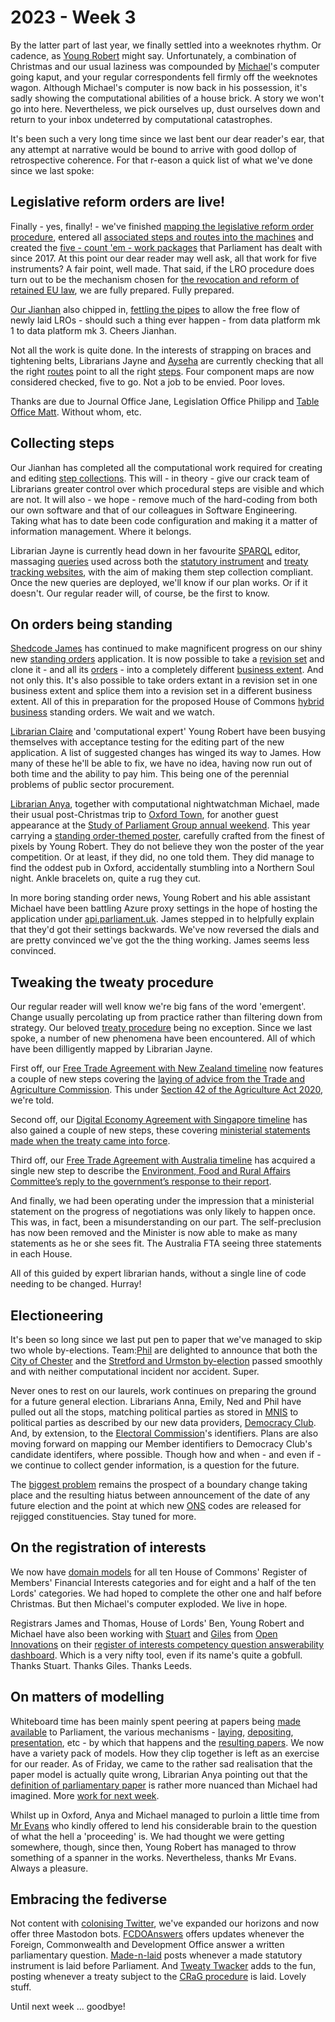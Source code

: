 # 2023 - Week 3

By the latter part of last year, we finally settled into a weeknotes rhythm. Or cadence, as [Young Robert](https://mastodon.me.uk/@robertbrook) might say. Unfortunately, a combination of Christmas and our usual laziness was compounded by [Michael](https://mastodon.me.uk/@fantasticlife)'s computer going kaput, and your regular correspondents fell firmly off the weeknotes wagon. Although Michael's computer is now back in his possession, it's sadly showing the computational abilities of a house brick. A story we won't go into here. Nevertheless, we pick ourselves up, dust ourselves down and return to your inbox undeterred by computational catastrophes.

It's been such a very long time since we last bent our dear reader's ear, that any attempt at narrative would be bound to arrive with good dollop of retrospective coherence. For that r-eason a quick list of what we've done since we last spoke:

## Legislative reform orders are live!

Finally - yes, finally! - we've finished [mapping the legislative reform order procedure](https://ukparliament.github.io/ontologies/procedure/maps/legislation/secondary/statutory-instruments/super-affirmative-procedures/#legislative-reform-order), entered all [associated steps and routes into the machines](https://ukparliament.github.io/ontologies/procedure/maps/legislation/secondary/statutory-instruments/super-affirmative-procedures/legislative-reform-orders/components/draft-negative/draft-negative.svg) and created the [five - count 'em -  work packages](https://statutoryinstruments.parliament.uk/?SearchTerm=&House=&LayingBodyId=&Procedure=kgFvgMIf&ParliamentaryProcess=&RecommendedForProcedureChange=&ConcernsRaisedByCommittee=&MotionToStop=&DebateScheduled=&ShowAdvanced=true) that Parliament has dealt with since 2017. At this point our dear reader may well ask, all that work for five instruments? A fair point, well made. That said, if the LRO procedure does turn out to be the mechanism chosen for [the revocation and reform of retained EU law](https://bills.parliament.uk/bills/3340), we are fully prepared. Fully prepared.

[Our Jianhan](https://twitter.com/jianhanzhu) also chipped in, [fettling the pipes](https://trello.com/c/4GeGEpS4/183-lros-procedure-editor-solr-feed) to allow the free flow of newly laid LROs - should such a thing ever happen - from data platform mk 1 to data platform mk 3. Cheers Jianhan.

Not all the work is quite done. In the interests of strapping on braces and tightening belts, Librarians Jayne and [Ayseha](https://mastodon.me.uk/@askalibrarylady) are currently checking that all the right [routes](https://ukparliament.github.io/ontologies/procedure/procedure-ontology#d4e164) point to all the right [steps](https://ukparliament.github.io/ontologies/procedure/procedure-ontology#d4e175). Four component maps are now considered checked, five to go. Not a job to be envied. Poor loves.

Thanks are due to Journal Office Jane, Legislation Office Philipp and [Table Office Matt](https://twitter.com/MattKorris). Without whom, etc.

## Collecting steps

Our Jianhan has completed all the computational work required for creating and editing [step collections](https://ukparliament.github.io/ontologies/procedure/procedure-ontology#d4e244). This will - in theory - give our crack team of Librarians greater control over which procedural steps are visible and which are not. It will also - we hope - remove much of the hard-coding from both our own software and that of our colleagues in Software Engineering. Taking what has to date been code configuration and making it a matter of information management. Where it belongs.

Librarian Jayne is currently head down in her favourite [SPARQL](https://en.wikipedia.org/wiki/SPARQL) editor, massaging [queries](https://ukparliament.github.io/ontologies/procedure/meta/queries/) used across both the [statutory instrument](https://statutoryinstruments.parliament.uk/) and [treaty tracking websites](https://treaties.parliament.uk/), with the aim of making them step collection compliant. Once the new queries are deployed, we'll know if our plan works. Or if it doesn't. Our regular reader will, of course, be the first to know.

## On orders being standing

[Shedcode James](https://mastodon.me.uk/@jamesjefferies) has continued to make magnificent progress on our shiny new [standing orders](https://ukparliament.github.io/ontologies/standing-order/standing-order-ontology) application. It is now possible to take a [revision set](https://ukparliament.github.io/ontologies/standing-order/standing-order-ontology#d4e137) and clone it - and all its [orders](https://ukparliament.github.io/ontologies/standing-order/standing-order-ontology#d4e160) - into a completely different [business extent](https://ukparliament.github.io/ontologies/standing-order/standing-order-ontology#d4e126). And not only this. It's also possible to take orders extant in a revision set in one business extent and splice them into a revision set in a different business extent. All of this in preparation for the proposed House of Commons [hybrid business](https://www.parliament.uk/about/how/laws/bills/hybrid/) standing orders. We wait and we watch.

[Librarian Claire](https://twitter.com/tinysprite) and 'computational expert' Young Robert have been busying themselves with acceptance testing for the editing part of the new application. A list of suggested changes has winged its way to James. How many of these he'll be able to fix, we have no idea, having now run out of both time and the ability to pay him. This being one of the perennial problems of public sector procurement.

[Librarian Anya](https://mastodon.me.uk/@anyaso), together with computational nightwatchman Michael, made their usual post-Christmas trip to [Oxford Town](https://www.youtube.com/watch?v=sb4PsXncNV8&ab_channel=BobDylanVEVO), for another guest appearance at the [Study of Parliament Group annual weekend](https://studyofparliamentgroup.org/spg-annual-weekend-3/). This year carrying a [standing order-themed poster](https://studyofparliamentgroup.org/standing-orders/), carefully crafted from the finest of pixels by Young Robert. They do not believe they won the poster of the year competition. Or at least, if they did, no one told them. They did manage to find the oddest pub in Oxford, accidentally stumbling into a Northern Soul night. Ankle bracelets on, quite a rug they cut.

In more boring standing order news, Young Robert and his able assistant Michael have been battling Azure proxy settings in the hope of hosting the application under [api.parliament.uk](https://api.parliament.uk/). James stepped in to helpfully explain that they'd got their settings backwards. We've now reversed the dials and are pretty convinced we've got the the thing working. James seems less convinced.

## Tweaking the tweaty procedure

Our regular reader will well know we're big fans of the word 'emergent'. Change usually percolating up from practice rather than filtering down from strategy. Our beloved [treaty procedure](https://ukparliament.github.io/ontologies/procedure/maps/treaties/crag-treaties/crag-treaties.pdf) being no exception. Since we last spoke, a number of new phenomena have been encountered. All of which have been dilligently mapped by Librarian Jayne.

First off, our [Free Trade Agreement with New Zealand timeline](https://treaties.parliament.uk/treaty/uS20DBTy/CP-750/) now features a couple of new steps covering the [laying of advice from the Trade and Agriculture Commission](https://www.gov.uk/government/publications/uk-new-zealand-fta-advice-from-trade-and-agriculture-commission). This under [Section 42 of the Agriculture Act 2020](https://www.legislation.gov.uk/ukpga/2020/21/section/42/enacted), we're told.

Second off, our [Digital Economy Agreement with Singapore timeline](https://treaties.parliament.uk/treaty/6uQWH5Dd/CP-634/) has also gained a couple of new steps, these covering [ministerial statements made when the treaty came into force](https://questions-statements.parliament.uk/written-statements/detail/2022-06-14/HLWS98).

Third off, our [Free Trade Agreement with Australia timeline](https://treaties.parliament.uk/treaty/snzFSs5u/CP-689/) has acquired a single new step to describe the [Environment, Food and Rural Affairs Committee’s reply to the government’s response to their report](https://committees.parliament.uk/publications/30184/documents/174884/default/).

And finally, we had been operating under the impression that a ministerial statement on the progress of negotiations was only likely to happen once. This was, in fact, been a misunderstanding on our part. The self-preclusion has now been removed and the Minister is now able to make as many statements as he or she sees fit. The Australia FTA seeing three statements in each House.

All of this guided by expert librarian hands, without a single line of code needing to be changed. Hurray!

## Electioneering

It's been so long since we last put pen to paper that we've managed to skip two whole by-elections. Team:[Phil](https://mastodon.me.uk/@Mognar@mastodon.social) are delighted to announce that both the [City of Chester](https://trello.com/c/vFIg2Yzj/187-city-of-chester-by-election) and the [Stretford and Urmston by-election](https://trello.com/c/FwsZpDwI/205-stretford-and-urmston-by-election) passed smoothly and with neither computational incident nor accident. Super.

Never ones to rest on our laurels, work continues on preparing the ground for a future general election. Librarians Anna, Emily, Ned and Phil have pulled out all the stops, matching political parties as stored in [MNIS](https://data.parliament.uk/membersdataplatform/memberquery.aspx) to political parties as described by our new data providers, [Democracy Club](https://democracyclub.org.uk/). And, by extension, to the [Electoral Commission](https://www.electoralcommission.org.uk/)'s identifiers. Plans are also moving forward on mapping our Member identifiers to Democracy Club's candidate identifers, where possible. Though how and when - and even if - we continue to collect gender information, is a question for the future.

The [biggest problem](https://democracyclub.org.uk/blog/2018/06/29/why-we-cant-rely-gss-codes-and-what-do-about-it/) remains the prospect of a boundary change taking place and the resulting hiatus between announcement of the date of any future election and the point at which new [ONS](https://www.ons.gov.uk/) codes are released for rejigged constituencies. Stay tuned for more.

## On the registration of interests

We now have [domain models](https://ukparliament.github.io/ontologies/meta/relational/register-of-members-financial-interests/) for all ten House of Commons' Register of Members' Financial Interests categories and for eight and a half of the ten Lords' categories. We had hoped to complete the other one and half before Christmas. But then Michael's computer exploded. We live in hope.

Registrars James and Thomas, House of Lords' Ben, Young Robert and Michael have also been working with [Stuart](https://mastodon.me.uk/@slowe) and [Giles](https://mastodon.me.uk/@gilesdring) from [Open Innovations](https://open-innovations.org/) on their [register of interests competency question answerability dashboard](https://open-innovations.github.io/register-of-members-interests-proto/). Which is a very nifty tool, even if its name's quite a gobfull. Thanks Stuart. Thanks Giles. Thanks Leeds.

## On matters of modelling

Whiteboard time has been mainly spent peering at papers being [made available](https://open-innovations.github.io/register-of-members-interests-proto/) to Parliament, the various mechanisms - [laying](https://ukparliament.github.io/ontologies/laying/laying-ontology), [depositing](https://ukparliament.github.io/ontologies/depositing/depositing-ontology), [presentation](https://ukparliament.github.io/ontologies/presentation/presentation-ontology), etc - by which that happens and the [resulting papers](https://ukparliament.github.io/ontologies/parliamentary-paper/parliamentary-paper-ontology). We now have a variety pack of models. How they clip together is left as an exercise for our reader. As of Friday, we came to the rather sad realisation that the paper model is actually quite wrong, Librarian Anya pointing out that the [definition of parliamentary paper](https://www.parliament.uk/about/how/publications/parliamentary/) is rather more nuanced than Michael had imagined. More [work for next week](https://trello.com/c/cMKSCfTl/63-parliamentary-paper).

Whilst up in Oxford, Anya and Michael managed to purloin a little time from [Mr Evans](https://twitter.com/CourtenayIlbert) who kindly offered to lend his considerable brain to the question of what the hell a 'proceeding' is. We had thought we were getting somewhere, though, since then, Young Robert has managed to throw something of a spanner in the works. Nevertheless, thanks Mr Evans. Always a pleasure.

## Embracing the fediverse

Not content with [colonising Twitter](https://twitter.com/i/lists/1516473326448918537/members), we've expanded our horizons and now offer three Mastodon bots. [FCDOAnswers](https://mastodon.me.uk/@FCDOAnswers@botsin.space) offers updates whenever the Foreign, Commonwealth and Development Office answer a written parliamentary question. [Made-n-laid](https://mastodon.me.uk/@madenlaid@botsin.space) posts whenever a made statutory instrument is laid before Parliament. And [Tweaty Twacker](https://mastodon.me.uk/@TweatyTwacker@botsin.space) adds to the fun, posting whenever a treaty subject to the [CRaG procedure](https://www.legislation.gov.uk/ukpga/2010/25/part/2) is laid. Lovely stuff.

Until next week ... goodbye!